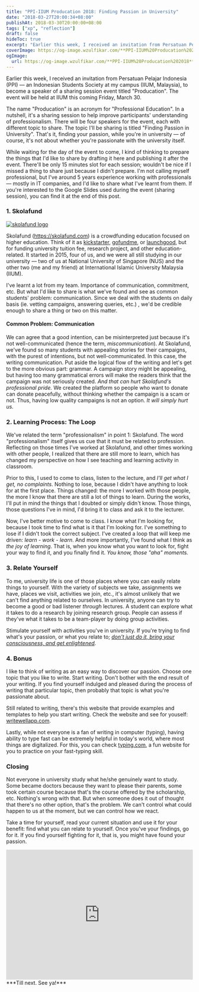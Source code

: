 ```yaml
---
title: "PPI-IIUM Producation 2018: Finding Passion in University"
date: "2018-03-27T20:00:34+08:00"
publishAt: 2018-03-30T20:00:00+08:00
tags: ["xp", "reflection"]
draft: false
hideToc: true
excerpt: "Earlier this week, I received an invitation from Persatuan Pelajar Indonesia (PPI) –– an Indonesian Students Society at my campus (IIUM, Malaysia),..."
coverImage: https://og-image.wzulfikar.com/**PPI-IIUM%20Producation%202018**.png?theme=dark&md=1&fontSize=100px&images=NO_IMAGE
ogImage: 
  url: https://og-image.wzulfikar.com/**PPI-IIUM%20Producation%202018**.png?theme=dark&md=1&fontSize=100px&images=NO_IMAGE
---
```


Earlier this week, I received an invitation from Persatuan Pelajar Indonesia (PPI) –– an Indonesian Students Society at my campus (IIUM, Malaysia), to become a speaker of a sharing session event titled "Producation". The event will be held at IIUM this coming Friday, March 30.

<!--more-->

The name "Producation" is an acronym for "Professional Education". In a nutshell, it's a sharing session to help improve participants' understanding of professionalism. There will be four speakers for the event, each with different topic to share. The topic I'll be sharing is titled "Finding Passion in University". That's it, finding your passion, while you're in university –– of course, it's not about whether you're passionate with the university itself.

While waiting for the day of the event to come, I kind of thinking to prepare the things that I'd like to share by drafting it here and publishing it after the event. There'll be only 15 minutes slot for each session; wouldn't be nice if I missed a thing to share just because I didn't prepare. I'm not calling myself professional, but I've around 5 years experience working with professionals –– mostly in IT companies, and I'd like to share what I've learnt from them. If you're interested to the Google Slides used during the event (sharing session), you can find it at the end of this post.

### 1. Skolafund

[![skolafund logo](/images/sf-logo-with-slogan-sm.png#featured)](https://skolafund.com)

Skolafund (https://skolafund.com) is a crowdfunding education focused on higher education. Think of it as [kickstarter](https://www.kickstarter.com), [gofundme](https://www.gofundme.com), or [launchgood](https://www.launchgood.com), but for funding university tuition fee, research project, and other education-related. It started in 2015, four of us, and we were all still studying in our university –– two of us at National University of Singapore (NUS) and the other two (me and my friend) at International Islamic University Malaysia (IIUM).

I've learnt a lot from my team. Importance of communication, commitment, etc. But what I'd like to share is what we've found and see as common students' problem: communication. Since we deal with the students on daily basis (ie. vetting campaigns, answering queries, etc.)
, we'd be credible enough to share a thing or two on this matter.

#### Common Problem: Communication

We can agree that a good intention, can be misinterpreted just because it's not well-communicated (hence the term, _miscommunication_). At Skolafund, we've found so many students with appealing stories for their campaigns, with the purest of intentions, but not well-communicated. In this case, the writing communication. Put aside the logical flow of the writing and let's get to the more obvious part: grammar. A campaign story might be appealing, but having too many grammatical errors will make the readers think that the campaign was not seriously created. _And that can hurt Skolafund's professional pride._ We created the platform so people who want to donate can donate peacefully, without thinking whether the campaign is a scam or not. Thus, having low quality campaigns is not an option. _It will simply hurt us._

### 2. Learning Process: The Loop

We've related the term "professionalism" in point 1: Skolafund. The word "professionalism" itself gives us cue that it must be related to profession. Reflecting on those times I've worked at Skolafund, and other times working with other people, I realized that there are still more to learn, which has changed my perspective on how I see teaching and learning activity in classroom.

Prior to this, I used to come to class, listen to the lecture, and _I'll get what I get, no complaints_. Nothing to lose, because I didn't have anything to look for at the first place. Things changed: the more I worked with those people, the more I know that there are still a lot of things to learn. During the works, I'll put in mind the things that I doubted or simply didn't know. Those things, those questions I've in mind, I'd bring it to class and ask it to the lecturer. 

Now, I've better motive to come to class. I know what I'm looking for, because I took time to find what is it that I'm looking for. I've something to lose if I didn't took the correct subject. I've created a loop that will keep me driven: *learn - work - learn*. And more importantly, I've found what I think as _the joy of learning_. That is, when you know what you want to look for, fight your way to find it, and you finally find it. _You know, those "aha" moments._

### 3. Relate Yourself

To me, university life is one of those places where you can easily relate things to yourself. With the variety of subjects we take, assignments we have, places we visit, activities we join, etc., it's almost unlikely that we can't find anything related to ourselves. In university, anyone can try to become a good or bad listener _through_ lectures. A student can explore what it takes to do a research by joining research group. People can assess if they've what it takes to be a team-player by doing group activities. 

Stimulate yourself with activities you've in university. If you're trying to find what's your passion, or what you relate to; <u>_don't just do it, bring your consciousness, and get enlightened_</u>.

### 4. Bonus

I like to think of writing as an easy way to discover our passion. Choose one topic that you like to write. Start writing. Don't bother with the end result of your writing. If you find yourself indulged and pleased during the process of writing that particular topic, then probably that topic is what you're passionate about.

Still related to writing, there's this website that provide examples and templates to help you start writing. Check the website and see for youself: [writewellapp.com](http://writewellapp.com). 

Lastly, while not everyone is a fan of writing in computer (typing), having ability to type fast can be extremely helpful in today's world, where most things are digitalized. For this, you can check [typing.com](https://www.typing.com), a fun website for you to practice on your fast-typing skill. 

### Closing

Not everyone in university study what he/she genuinely want to study. Some became doctors because they want to please their parents, some took certain course because that's the course offered by the scholarship, etc. Nothing's wrong with that. But when someone does it out of thought that there's no other option, that's the problem. We can't control what could happen to us at the moment, but we can control how we react.

Take a time for yourself, read your current situation and use it for your benefit: find what you can relate to yourself. Once you've your findings, go for it. If you find yourself fighting for it, that is, you might have found your passion.

<iframe src="https://docs.google.com/presentation/d/e/2PACX-1vT7biNAKKUWk1EpFNFZsE-8Xd41iuZqOkY0uYUSeLYawhbxPAefWDjRC9OQvjucVerHCvPYE2BShpzq/embed?start=false&loop=false&delayms=3000" frameborder="0" width="100%" height="350" allowfullscreen="true" mozallowfullscreen="true" webkitallowfullscreen="true"></iframe>

<br/>
***Till next. See ya!***
